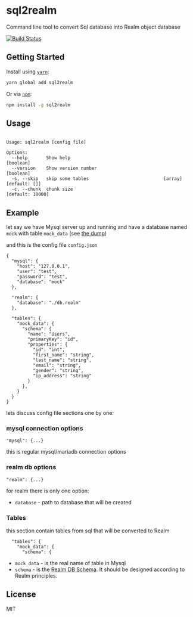 # sql2realm
Command line tool to convert Sql database into Realm object database 

[![Build Status](https://travis-ci.com/gkoychev/sql2realm.svg?branch=dev)](https://travis-ci.com/gkoychev/sql2realm)

## Getting Started

Install using [`yarn`](https://yarnpkg.com/en/package/jest):

```bash
yarn global add sql2realm
```

Or via [`npm`](https://www.npmjs.com/):

```bash
npm install -g sql2realm
```

## Usage

```

Usage: sql2realm [config file]

Options:
  --help       Show help                                               [boolean]
  --version    Show version number                                     [boolean]
  -s, --skip   skip some tables                            [array] [default: []]
  -c, --chunk  chunk size                                       [default: 10000]

```

## Example

let say we have Mysql server up and running and have a database named `mock` with table `mock_data` (see [the dump](./integration-test/mock_data.sql))

and this is the config file `config.json` 
```
{
  "mysql": {
    "host": "127.0.0.1",
    "user": "test",
    "password": "test",
    "database": "mock"
  },

  "realm": {
    "database": "./db.realm"
  },

  "tables": {
    "mock_data": {
      "schema": {
        "name": "Users",
        "primaryKey": "id",
        "properties": {
          "id": "int",
          "first_name": "string",
          "last_name": "string",
          "email": "string",
          "gender": "string",
          "ip_address": "string"
        }
      },
    }
  }
}
```
lets discuss config file sections one by one:

### mysql connection options
```
"mysql": {...}
```
this is regular mysql/mariadb connection options

### realm db options 
```
"realm": {...}
```
for realm there is only one option:
- `database` - path to database that will be created

### Tables
this section contain tables from sql that will be converted to Realm
```
  "tables": {
    "mock_data": {
      "schema": {
```
- `mock_data` - is the real name of table in Mysql
- `schema` - is the [Realm DB Schema](https://realm.io/docs/javascript/latest#models). It should be designed according to Realm principles.

## License

MIT